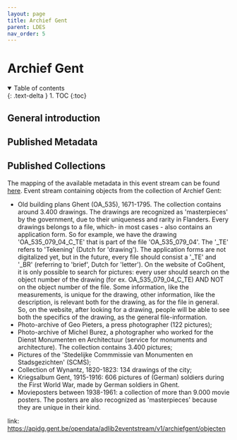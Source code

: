 ```yaml
---
layout: page
title: Archief Gent
parent: LDES
nav_order: 5
---
```


# **Archief Gent** 

<details open markdown="block">
  <summary>
    Table of contents
  </summary>
  {: .text-delta }
1. TOC
{:toc}
</details>

## General introduction


## Published Metadata


## Published Collections

The mapping of the available metadata in this event stream can be found [here](https://app.gitbook.com/o/-MaDy7qNCF9HTgoNJPP6/s/-MaDyFunOfBA0nHUQZv_/datamappings/overzicht-velden-datamapping).
Event stream containing objects from the collection of Archief Gent:

- Old building plans Ghent (OA_535), 1671-1795. The collection contains around 3.400 drawings. The drawings are recognized as 'masterpieces' by the government, due to their uniqueness and rarity in Flanders. Every drawings belongs to a file, which- in most cases - also contains an application form. So for example, we have the drawing 'OA_535_079_04_C_TE' that is part of the file 'OA_535_079_04'. The '_TE' refers to 'Tekening' (Dutch for 'drawing'). The application forms are not digitalized yet, but in the future, every file should consist a '_TE' and '_BR' (referring to 'brief', Dutch for 'letter'). On the website of CoGhent, it is only possible to search for pictures: every user should search on the object number of the drawing (for ex. OA_535_079_04_C_TE) AND NOT on the object number of the file. Some information, like the measurements, is unique for the drawing, other information, like the description, is relevant both for the drawing, as for the file in general. So, on the website, after looking for a drawing, people will be able to see both the specifics of the drawing, as the general file-information.
- Photo-archive of Geo Pieters, a press photographer (122 pictures);
- Photo-archive of Michel Burez, a photographer who worked for the Dienst Monumenten en Architectuur (service for monuments and architecture). The collection contains 3.400 pictures;
- Pictures of the 'Stedelijke Commmissie van Monumenten en Stadsgezichten' (SCMS);
- Collection of Wynantz, 1820-1823: 134 drawings of the city;
- Kriegsalbum Gent, 1915-1916: 606 pictures of (German) soldiers during the First World War, made by German soldiers in Ghent.
- Movieposters between 1938-1961: a collection of more than 9.000 movie posters. The posters are also recognized as 'masterpieces' because they are unique in their kind.

link: https://apidg.gent.be/opendata/adlib2eventstream/v1/archiefgent/objecten
